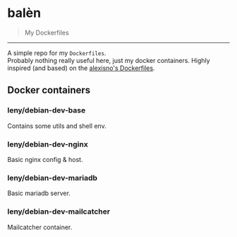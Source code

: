 # balèn

> My Dockerfiles

* * *

A simple repo for my `Dockerfiles`.  
Probably nothing really useful here, just my docker containers. Highly inspired (and based) on the [alexisno's Dockerfiles](http://www.ano.io).

## Docker containers

### leny/debian-dev-base

Contains some utils and shell env.

### leny/debian-dev-nginx

Basic nginx config & host.

### leny/debian-dev-mariadb

Basic mariadb server.

### leny/debian-dev-mailcatcher

Mailcatcher container.
